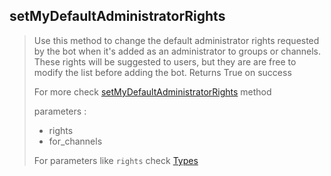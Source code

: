 ## setMyDefaultAdministratorRights

> Use this method to change the default administrator rights requested by the bot when it's added as an administrator to groups or channels. These rights will be suggested to users, but they are are free to modify the list before adding the bot. Returns True on success
>
> For more check [setMyDefaultAdministratorRights](https://core.telegram.org/bots/api#setmydefaultadministratorrights) method
>
> parameters :
>
> - rights
> - for_channels
>
> For parameters like `rights` check [Types](https://github.com/abdiu34567/telesn.js/tree/main/Docs/Types)

